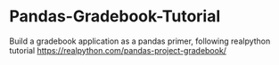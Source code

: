 # Pandas-Gradebook-Tutorial
Build a gradebook application as a pandas primer, following realpython tutorial https://realpython.com/pandas-project-gradebook/
